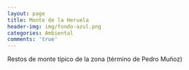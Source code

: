 ```yaml
---
layout: page
title: Monte de la Heruela
header-img: img/fondo-azul.png
categories: Ambiental
comments: 'true'
---
```



Restos de monte típico de la zona (término de Pedro Muñoz)

<div class="photos">
</div>
